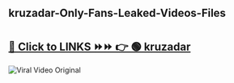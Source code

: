 
 ## kruzadar-Only-Fans-Leaked-Videos-Files

# <h2><a href="https://mediaupload.pro?kruzadar">🔗 Click to LINKS ⏩⏩ 👉 🟢 kruzadar </a></h2>

<a href="https://mediaupload.pro?kruzadar" rel="nofollow" data-target="animated-image.originalLink"><img src="https://i.ibb.co.com/xMMVF88/686577567.gif" alt="Viral Video Original" style="max-width: 100%; display: inline-block;" data-target="animated-image.originalImage"></a>